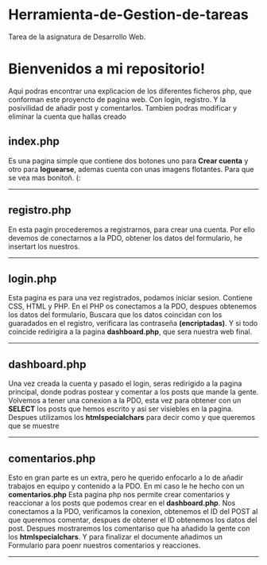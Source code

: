# Herramienta-de-Gestion-de-tareas
Tarea de la asignatura de Desarrollo Web.
# Bienvenidos a mi repositorio!
Aqui podras encontrar una explicacion de los diferentes ficheros php, que conforman este proyencto de pagina web.
Con login, registro. Y la posivilidad de añadir post y comentarlos. Tambien podras modificar y eliminar la cuenta 
que hallas creado

## index.php

Es una pagina simple que contiene dos botones uno para **Crear cuenta** y otro para **loguearse**, ademas cuenta con unas imagens flotantes.
Para que se vea mas bonitoñ. (:

------
## registro.php

En esta pagin procederemos a registrarnos, para crear una cuenta. Por ello devemos de conectarnos a la PDO, obtener los datos del formulario, he insertart
los nuestros.

------

## login.php

Esta pagina es para una vez registrados, podamos iniciar sesion. Contiene CSS, HTML y PHP. En el PHP os conectamos a la PDO, despues obtenemos los datos
del formulario, Buscara que los datos coincidan con los guaradados en el registro, verificara las contraseña **(encriptadas)**. Y si todo coincide
redirigira a la pagina **dashboard.php**, que sera nuestra web final.

------

## dashboard.php

Una vez creada la cuenta y pasado el login, seras redirigido a la pagina principal, donde podras postear y comentar a los posts que mande la gente. Volvemos a tener una conexion a la PDO, esta vez para obtener con un **SELECT** los posts que hemos escrito y asi ser visiebles en la pagina.  Despues utilizamos los **htmlspecialchars** para decir como y que queremos que se muestre

------

## comentarios.php

Esto en gran parte es un extra, pero he querido enfocarlo a lo de añadir trabajos en equipo y contenido a la PDO. En mi caso le he hecho con un **comentarios.php** Esta pagina php nos permite crear comentarios y reaccionar a los posts que podemos crear en el **dashboard.php**.
Nos conectamos a la PDO, verificamos la conexion, obtenemos el ID del POST al que queremos comentar, despues de obtener el ID obtenemos los datos del
post. Despues mostraremos los comentariso que ha añadido la gente con los **htmlspecialchars**. Y para finalizar el documente añadimos un Formulario para poenr nuestros comentarios y reacciones.

------




